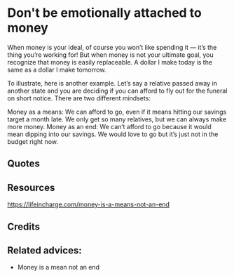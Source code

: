 
# Don't be emotionally attached to money

When money is your ideal, of course you won’t like spending it — it’s the thing you’re working for!  But when money is not your ultimate goal, you recognize that money is easily replaceable.  A dollar I make today is the same as a dollar I make tomorrow.

To illustrate, here is another example.  Let’s say a relative passed away in another state and you are deciding if you can afford to fly out for the funeral on short notice.  There are two different mindsets:

Money as a means: We can afford to go, even if it means hitting our savings target a month late.  We only get so many relatives, but we can always make more money.
Money as an end: We can’t afford to go because it would mean dipping into our savings.  We would love to go but it’s just not in the budget right now.



## Quotes

## Resources
https://lifeincharge.com/money-is-a-means-not-an-end
## Credits

## Related advices:

- Money is a mean not an end

